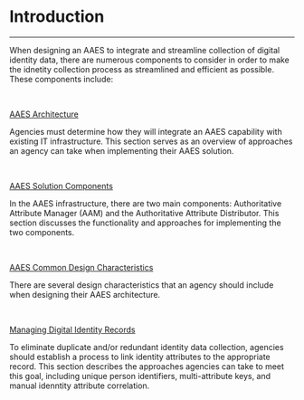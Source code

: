 # Introduction
--------------------------------------

When designing an AAES to integrate and streamline collection of digital identity data, there are numerous components to consider in order to make the idnetity collection process as streamlined and efficient as possible. These components include:

<br>

[AAES Architecture](../aaes-arch)


Agencies must determine how they will integrate an AAES capability with existing IT infrastructure. This section serves as an overview of approaches an agency can take when implementing their AAES solution.

<br>

[AAES Solution Components](../aaes-solutions)

In the AAES infrastructure, there are two main components:  Authoritative Attribute Manager (AAM) and the Authoritative Attribute Distributor. This section discusses the functionality and approaches for implementing the two components.

<br>

[AAES Common Design Characteristics](../aaes-design)

There are several design characteristics that an agency should include when designing their AAES architecture. 

<br>

[Managing Digital Identity Records](../manage-records)

To eliminate duplicate and/or redundant identity data collection, agencies should establish a process to link identity attributes to the appropriate record. This section describes the approaches agencies can take to meet this goal, including unique person identifiers, multi-attribute keys, and manual idenntity attribute correlation.
